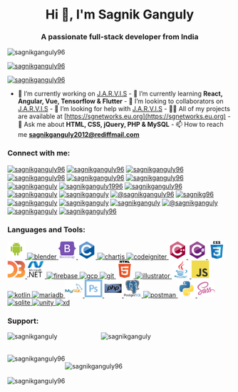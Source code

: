 <h1 align="center">Hi 👋, I'm Sagnik Ganguly</h1>
<h3 align="center">A passionate full-stack developer from India</h3>

<p align="left"> <img src="https://komarev.com/ghpvc/?username=sagnikganguly96&label=Profile%20views&color=0e75b6&style=flat" alt="sagnikganguly96" /> </p>

<p align="left">
	<a href="https://github.com/ryo-ma/github-profile-trophy"><img src="https://github-profile-trophy.vercel.app/?username=sagnikganguly96" alt="sagnikganguly96" /></a>
</p>

<p align="left">
	<a href="https://twitter.com/sagnikganguly96" target="blank"><img src="https://img.shields.io/twitter/follow/sagnikganguly96?logo=twitter&style=for-the-badge" alt="sagnikganguly96" /></a>
</p>

- 🔭 I’m currently working on [J.A.R.V.I.S](https://github.com/SGNetworksIndia/J.A.R.V.I.S) - 🌱 I’m currently learning **React, Angular, Vue, Tensorflow & Flutter** - 👯 I’m looking to collaborators on [J.A.R.V.I.S](https://github.com/SGNetworksIndia/J.A.R.V.I.S) - 🤝 I’m looking for help with [J.A.R.V.I.S](https://github.com/SGNetworksIndia/J.A.R.V.I.S) - 👨‍💻 All of my projects are available at [https://sgnetworks.eu.org](https://sgnetworks.eu.org) - 💬 Ask me about **HTML, CSS, jQuery, PHP & MySQL** - 📫 How to reach me **sagnikganguly2012@rediffmail.com**

<h3 align="left">Connect with me:</h3>
<p align="left">
	<a href="https://codepen.io/sagnikganguly96" target="blank"><img align="center" src="https://raw.githubusercontent.com/rahuldkjain/github-profile-readme-generator/master/src/images/icons/Social/codepen.svg" alt="sagnikganguly96" height="30" width="40" /></a>
	<a href="https://dev.to/sagnikganguly96" target="blank"><img align="center" src="https://raw.githubusercontent.com/rahuldkjain/github-profile-readme-generator/master/src/images/icons/Social/devto.svg" alt="sagnikganguly96" height="30" width="40" /></a>
	<a href="https://twitter.com/sagnikganguly96" target="blank"><img align="center" src="https://raw.githubusercontent.com/rahuldkjain/github-profile-readme-generator/master/src/images/icons/Social/twitter.svg" alt="sagnikganguly96" height="30" width="40" /></a>
	<a href="https://linkedin.com/in/sagnikganguly96" target="blank"><img align="center" src="https://raw.githubusercontent.com/rahuldkjain/github-profile-readme-generator/master/src/images/icons/Social/linked-in-alt.svg" alt="sagnikganguly96" height="30" width="40" /></a>
	<a href="https://stackoverflow.com/users/sagnikganguly96" target="blank"><img align="center" src="https://raw.githubusercontent.com/rahuldkjain/github-profile-readme-generator/master/src/images/icons/Social/stack-overflow.svg" alt="sagnikganguly96" height="30" width="40" /></a>
	<a href="https://codesandbox.com/sagnikganguly96" target="blank"><img align="center" src="https://raw.githubusercontent.com/rahuldkjain/github-profile-readme-generator/master/src/images/icons/Social/codesandbox.svg" alt="sagnikganguly96" height="30" width="40" /></a>
	<a href="https://kaggle.com/sagnikganguly" target="blank"><img align="center" src="https://raw.githubusercontent.com/rahuldkjain/github-profile-readme-generator/master/src/images/icons/Social/kaggle.svg" alt="sagnikganguly" height="30" width="40" /></a>
	<a href="https://fb.com/sagnikganguly1996" target="blank"><img align="center" src="https://raw.githubusercontent.com/rahuldkjain/github-profile-readme-generator/master/src/images/icons/Social/facebook.svg" alt="sagnikganguly1996" height="30" width="40" /></a>
	<a href="https://instagram.com/sagnikganguly96" target="blank"><img align="center" src="https://raw.githubusercontent.com/rahuldkjain/github-profile-readme-generator/master/src/images/icons/Social/instagram.svg" alt="sagnikganguly96" height="30" width="40" /></a>
	<a href="https://dribbble.com/sagnikganguly" target="blank"><img align="center" src="https://raw.githubusercontent.com/rahuldkjain/github-profile-readme-generator/master/src/images/icons/Social/dribbble.svg" alt="sagnikganguly" height="30" width="40" /></a>
	<a href="https://www.behance.net/sagnikganguly" target="blank"><img align="center" src="https://raw.githubusercontent.com/rahuldkjain/github-profile-readme-generator/master/src/images/icons/Social/behance.svg" alt="sagnikganguly" height="30" width="40" /></a>
	<a href="https://medium.com/@sagnikganguly96" target="blank"><img align="center" src="https://raw.githubusercontent.com/rahuldkjain/github-profile-readme-generator/master/src/images/icons/Social/medium.svg" alt="@sagnikganguly96" height="30" width="40" /></a>
	<a href="https://www.codechef.com/users/sagnikg96" target="blank"><img align="center" src="https://cdn.jsdelivr.net/npm/simple-icons@3.1.0/icons/codechef.svg" alt="sagnikg96" height="30" width="40" /></a>
	<a href="https://www.hackerrank.com/sagnikganguly" target="blank"><img align="center" src="https://raw.githubusercontent.com/rahuldkjain/github-profile-readme-generator/master/src/images/icons/Social/hackerrank.svg" alt="sagnikganguly" height="30" width="40" /></a>
	<a href="https://codeforces.com/profile/sagnikganguly" target="blank"><img align="center" src="https://raw.githubusercontent.com/rahuldkjain/github-profile-readme-generator/master/src/images/icons/Social/codeforces.svg" alt="sagnikganguly" height="30" width="40" /></a>
	<a href="https://www.leetcode.com/sagnikganguly" target="blank"><img align="center" src="https://raw.githubusercontent.com/rahuldkjain/github-profile-readme-generator/master/src/images/icons/Social/leet-code.svg" alt="sagnikganguly" height="30" width="40" /></a>
	<a href="https://www.hackerearth.com/@sagnikganguly" target="blank"><img align="center" src="https://raw.githubusercontent.com/rahuldkjain/github-profile-readme-generator/master/src/images/icons/Social/hackerearth.svg" alt="@sagnikganguly" height="30" width="40" /></a>
	<a href="https://www.topcoder.com/members/sagnikganguly" target="blank"><img align="center" src="https://raw.githubusercontent.com/rahuldkjain/github-profile-readme-generator/master/src/images/icons/Social/topcoder.svg" alt="sagnikganguly" height="30" width="40" /></a>
	<a href="https://discord.gg/sagnikganguly96" target="blank"><img align="center" src="https://raw.githubusercontent.com/rahuldkjain/github-profile-readme-generator/master/src/images/icons/Social/discord.svg" alt="sagnikganguly96" height="30" width="40" /></a>
</p>

<h3 align="left">Languages and Tools:</h3>
<p align="left">
	<a href="https://developer.android.com" target="_blank" rel="noreferrer"> <img src="https://raw.githubusercontent.com/devicons/devicon/master/icons/android/android-original-wordmark.svg" alt="android" width="40" height="40" /> </a>
	<a href="https://www.blender.org/" target="_blank" rel="noreferrer"> <img src="https://download.blender.org/branding/community/blender_community_badge_white.svg" alt="blender" width="40" height="40" /> </a>
	<a href="https://getbootstrap.com" target="_blank" rel="noreferrer"> <img src="https://raw.githubusercontent.com/devicons/devicon/master/icons/bootstrap/bootstrap-plain-wordmark.svg" alt="bootstrap" width="40" height="40" /> </a>
	<a href="https://www.cprogramming.com/" target="_blank" rel="noreferrer"> <img src="https://raw.githubusercontent.com/devicons/devicon/master/icons/c/c-original.svg" alt="c" width="40" height="40" /> </a>
	<a href="https://www.chartjs.org" target="_blank" rel="noreferrer"> <img src="https://www.chartjs.org/media/logo-title.svg" alt="chartjs" width="40" height="40" /> </a>
	<a href="https://codeigniter.com" target="_blank" rel="noreferrer"> <img src="https://cdn.worldvectorlogo.com/logos/codeigniter.svg" alt="codeigniter" width="40" height="40" /> </a>
	<a href="https://www.w3schools.com/cpp/" target="_blank" rel="noreferrer"> <img src="https://raw.githubusercontent.com/devicons/devicon/master/icons/cplusplus/cplusplus-original.svg" alt="cplusplus" width="40" height="40" /> </a>
	<a href="https://www.w3schools.com/cs/" target="_blank" rel="noreferrer"> <img src="https://raw.githubusercontent.com/devicons/devicon/master/icons/csharp/csharp-original.svg" alt="csharp" width="40" height="40" /> </a>
	<a href="https://www.w3schools.com/css/" target="_blank" rel="noreferrer"> <img src="https://raw.githubusercontent.com/devicons/devicon/master/icons/css3/css3-original-wordmark.svg" alt="css3" width="40" height="40" /> </a>
	<a href="https://d3js.org/" target="_blank" rel="noreferrer"> <img src="https://raw.githubusercontent.com/devicons/devicon/master/icons/d3js/d3js-original.svg" alt="d3js" width="40" height="40" /> </a>
	<a href="https://dotnet.microsoft.com/" target="_blank" rel="noreferrer"> <img src="https://raw.githubusercontent.com/devicons/devicon/master/icons/dot-net/dot-net-original-wordmark.svg" alt="dotnet" width="40" height="40" /> </a>
	<a href="https://firebase.google.com/" target="_blank" rel="noreferrer"> <img src="https://www.vectorlogo.zone/logos/firebase/firebase-icon.svg" alt="firebase" width="40" height="40" /> </a>
	<a href="https://cloud.google.com" target="_blank" rel="noreferrer"> <img src="https://www.vectorlogo.zone/logos/google_cloud/google_cloud-icon.svg" alt="gcp" width="40" height="40" /> </a>
	<a href="https://git-scm.com/" target="_blank" rel="noreferrer"> <img src="https://www.vectorlogo.zone/logos/git-scm/git-scm-icon.svg" alt="git" width="40" height="40" /> </a>
	<a href="https://www.w3.org/html/" target="_blank" rel="noreferrer"> <img src="https://raw.githubusercontent.com/devicons/devicon/master/icons/html5/html5-original-wordmark.svg" alt="html5" width="40" height="40" /> </a>
	<a href="https://www.adobe.com/in/products/illustrator.html" target="_blank" rel="noreferrer"> <img src="https://www.vectorlogo.zone/logos/adobe_illustrator/adobe_illustrator-icon.svg" alt="illustrator" width="40" height="40" /> </a>
	<a href="https://www.java.com" target="_blank" rel="noreferrer"> <img src="https://raw.githubusercontent.com/devicons/devicon/master/icons/java/java-original.svg" alt="java" width="40" height="40" /> </a>
	<a href="https://developer.mozilla.org/en-US/docs/Web/JavaScript" target="_blank" rel="noreferrer"> <img src="https://raw.githubusercontent.com/devicons/devicon/master/icons/javascript/javascript-original.svg" alt="javascript" width="40" height="40" /> </a>
	<a href="https://kotlinlang.org" target="_blank" rel="noreferrer"> <img src="https://www.vectorlogo.zone/logos/kotlinlang/kotlinlang-icon.svg" alt="kotlin" width="40" height="40" /> </a>
	<a href="https://mariadb.org/" target="_blank" rel="noreferrer"> <img src="https://www.vectorlogo.zone/logos/mariadb/mariadb-icon.svg" alt="mariadb" width="40" height="40" /> </a>
	<a href="https://www.mysql.com/" target="_blank" rel="noreferrer"> <img src="https://raw.githubusercontent.com/devicons/devicon/master/icons/mysql/mysql-original-wordmark.svg" alt="mysql" width="40" height="40" /> </a>
	<a href="https://www.photoshop.com/en" target="_blank" rel="noreferrer"> <img src="https://raw.githubusercontent.com/devicons/devicon/master/icons/photoshop/photoshop-line.svg" alt="photoshop" width="40" height="40" /> </a>
	<a href="https://www.php.net" target="_blank" rel="noreferrer"> <img src="https://raw.githubusercontent.com/devicons/devicon/master/icons/php/php-original.svg" alt="php" width="40" height="40" /> </a>
	<a href="https://www.postgresql.org" target="_blank" rel="noreferrer"> <img src="https://raw.githubusercontent.com/devicons/devicon/master/icons/postgresql/postgresql-original-wordmark.svg" alt="postgresql" width="40" height="40" /> </a>
	<a href="https://postman.com" target="_blank" rel="noreferrer"> <img src="https://www.vectorlogo.zone/logos/getpostman/getpostman-icon.svg" alt="postman" width="40" height="40" /> </a>
	<a href="https://www.python.org" target="_blank" rel="noreferrer"> <img src="https://raw.githubusercontent.com/devicons/devicon/master/icons/python/python-original.svg" alt="python" width="40" height="40" /> </a>
	<a href="https://sass-lang.com" target="_blank" rel="noreferrer"> <img src="https://raw.githubusercontent.com/devicons/devicon/master/icons/sass/sass-original.svg" alt="sass" width="40" height="40" /> </a>
	<a href="https://www.sqlite.org/" target="_blank" rel="noreferrer"> <img src="https://www.vectorlogo.zone/logos/sqlite/sqlite-icon.svg" alt="sqlite" width="40" height="40" /> </a>
	<a href="https://unity.com/" target="_blank" rel="noreferrer"> <img src="https://www.vectorlogo.zone/logos/unity3d/unity3d-icon.svg" alt="unity" width="40" height="40" /> </a>
	<a href="https://www.adobe.com/products/xd.html" target="_blank" rel="noreferrer"> <img src="https://cdn.worldvectorlogo.com/logos/adobe-xd.svg" alt="xd" width="40" height="40" /> </a>
</p>

<h3 align="left">Support:</h3>
<p align="left">
	<a href="https://www.buymeacoffee.com/sagnikganguly"> <img align="left" src="https://cdn.buymeacoffee.com/buttons/v2/default-yellow.png" height="50" width="210" alt="sagnikganguly" /></a>
	<a href="https://ko-fi.com/sagnikganguly"> <img align="left" src="https://cdn.ko-fi.com/cdn/kofi3.png?v=3" height="50" width="210" alt="sagnikganguly" /></a>
</p>
<br/>
<br/>

<p align="left"><img align="left" src="https://github-readme-stats.vercel.app/api/top-langs?username=sagnikganguly96&show_icons=true&locale=en&layout=compact" alt="sagnikganguly96" /></p>

<p align="left">&nbsp;<img align="center" src="https://github-readme-stats.vercel.app/api?username=sagnikganguly96&show_icons=true&locale=en" alt="sagnikganguly96" /></p>

<p align="left"><img align="center" src="https://github-readme-streak-stats.herokuapp.com/?user=sagnikganguly96&" alt="sagnikganguly96" /></p>



<!--
	**SagnikGanguly96/SagnikGanguly96** is a ✨ _special_ ✨ repository because its `README.md` (this file) appears on your GitHub profile.
	
	Here are some ideas to get you started:
	
	- 🔭 I’m currently working on ...
	- 🌱 I’m currently learning ...
	- 👯 I’m looking to collaborate on ...
	- 🤔 I’m looking for help with ...
	- 💬 Ask me about ...
	- 📫 How to reach me: ...
	- 😄 Pronouns: ...
	- ⚡ Fun fact: ...
	-->
